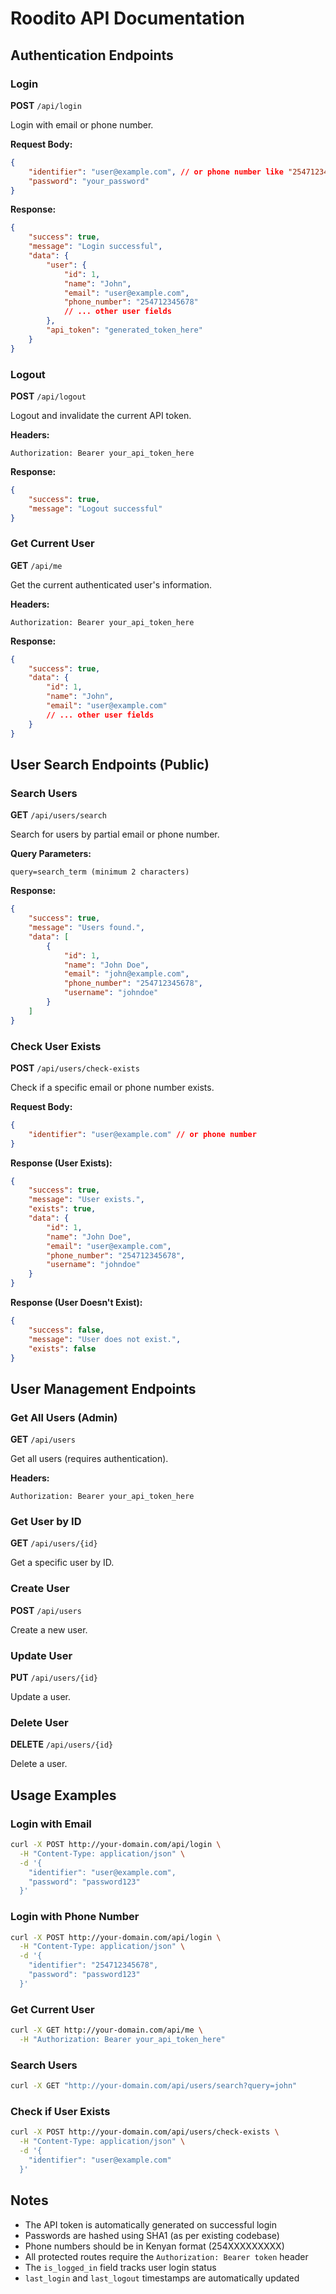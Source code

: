 # Roodito API Documentation

## Authentication Endpoints

### Login

**POST** `/api/login`

Login with email or phone number.

**Request Body:**

```json
{
    "identifier": "user@example.com", // or phone number like "254712345678"
    "password": "your_password"
}
```

**Response:**

```json
{
    "success": true,
    "message": "Login successful",
    "data": {
        "user": {
            "id": 1,
            "name": "John",
            "email": "user@example.com",
            "phone_number": "254712345678"
            // ... other user fields
        },
        "api_token": "generated_token_here"
    }
}
```

### Logout

**POST** `/api/logout`

Logout and invalidate the current API token.

**Headers:**

```
Authorization: Bearer your_api_token_here
```

**Response:**

```json
{
    "success": true,
    "message": "Logout successful"
}
```

### Get Current User

**GET** `/api/me`

Get the current authenticated user's information.

**Headers:**

```
Authorization: Bearer your_api_token_here
```

**Response:**

```json
{
    "success": true,
    "data": {
        "id": 1,
        "name": "John",
        "email": "user@example.com"
        // ... other user fields
    }
}
```

## User Search Endpoints (Public)

### Search Users

**GET** `/api/users/search`

Search for users by partial email or phone number.

**Query Parameters:**

```
query=search_term (minimum 2 characters)
```

**Response:**

```json
{
    "success": true,
    "message": "Users found.",
    "data": [
        {
            "id": 1,
            "name": "John Doe",
            "email": "john@example.com",
            "phone_number": "254712345678",
            "username": "johndoe"
        }
    ]
}
```

### Check User Exists

**POST** `/api/users/check-exists`

Check if a specific email or phone number exists.

**Request Body:**

```json
{
    "identifier": "user@example.com" // or phone number
}
```

**Response (User Exists):**

```json
{
    "success": true,
    "message": "User exists.",
    "exists": true,
    "data": {
        "id": 1,
        "name": "John Doe",
        "email": "user@example.com",
        "phone_number": "254712345678",
        "username": "johndoe"
    }
}
```

**Response (User Doesn't Exist):**

```json
{
    "success": false,
    "message": "User does not exist.",
    "exists": false
}
```

## User Management Endpoints

### Get All Users (Admin)

**GET** `/api/users`

Get all users (requires authentication).

**Headers:**

```
Authorization: Bearer your_api_token_here
```

### Get User by ID

**GET** `/api/users/{id}`

Get a specific user by ID.

### Create User

**POST** `/api/users`

Create a new user.

### Update User

**PUT** `/api/users/{id}`

Update a user.

### Delete User

**DELETE** `/api/users/{id}`

Delete a user.

## Usage Examples

### Login with Email

```bash
curl -X POST http://your-domain.com/api/login \
  -H "Content-Type: application/json" \
  -d '{
    "identifier": "user@example.com",
    "password": "password123"
  }'
```

### Login with Phone Number

```bash
curl -X POST http://your-domain.com/api/login \
  -H "Content-Type: application/json" \
  -d '{
    "identifier": "254712345678",
    "password": "password123"
  }'
```

### Get Current User

```bash
curl -X GET http://your-domain.com/api/me \
  -H "Authorization: Bearer your_api_token_here"
```

### Search Users

```bash
curl -X GET "http://your-domain.com/api/users/search?query=john"
```

### Check if User Exists

```bash
curl -X POST http://your-domain.com/api/users/check-exists \
  -H "Content-Type: application/json" \
  -d '{
    "identifier": "user@example.com"
  }'
```

## Notes

-   The API token is automatically generated on successful login
-   Passwords are hashed using SHA1 (as per existing codebase)
-   Phone numbers should be in Kenyan format (254XXXXXXXXX)
-   All protected routes require the `Authorization: Bearer token` header
-   The `is_logged_in` field tracks user login status
-   `last_login` and `last_logout` timestamps are automatically updated
